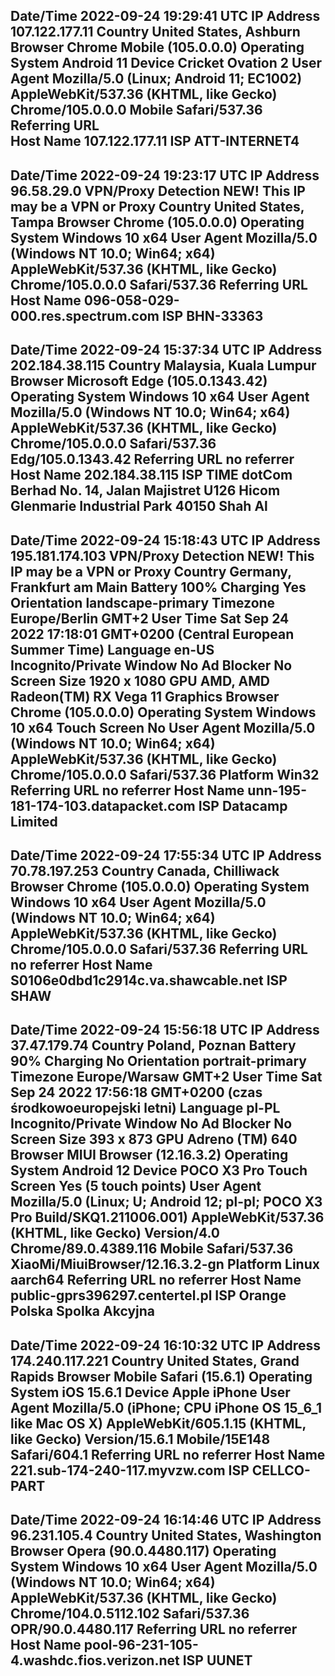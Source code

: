 Date/Time	2022-09-24 19:29:41 UTC
IP Address	107.122.177.11
Country 
United States, Ashburn
Browser	Chrome Mobile (105.0.0.0)
Operating System	Android 11
Device	Cricket Ovation 2
User Agent	Mozilla/5.0 (Linux; Android 11; EC1002) AppleWebKit/537.36 (KHTML, like Gecko) Chrome/105.0.0.0 Mobile Safari/537.36
Referring URL	
Host Name	107.122.177.11
ISP	ATT-INTERNET4
------------------------------------------------------------
Date/Time	2022-09-24 19:23:17 UTC
IP Address	96.58.29.0
VPN/Proxy Detection NEW!	This IP may be a VPN or Proxy
Country 
United States, Tampa
Browser	Chrome (105.0.0.0)
Operating System	Windows 10 x64
User Agent	Mozilla/5.0 (Windows NT 10.0; Win64; x64) AppleWebKit/537.36 (KHTML, like Gecko) Chrome/105.0.0.0 Safari/537.36
Referring URL	
Host Name	096-058-029-000.res.spectrum.com
ISP	BHN-33363
----------------------------------------------------------------
 Date/Time	2022-09-24 15:37:34 UTC
IP Address	202.184.38.115
Country 
Malaysia, Kuala Lumpur
Browser	Microsoft Edge (105.0.1343.42)
Operating System	Windows 10 x64
User Agent	Mozilla/5.0 (Windows NT 10.0; Win64; x64) AppleWebKit/537.36 (KHTML, like Gecko) Chrome/105.0.0.0 Safari/537.36 Edg/105.0.1343.42
Referring URL	no referrer
Host Name	202.184.38.115
ISP	TIME dotCom Berhad No. 14, Jalan Majistret U126 Hicom Glenmarie Industrial Park 40150 Shah Al
----------------------------------------------------------
Date/Time	2022-09-24 15:18:43 UTC
IP Address	195.181.174.103
VPN/Proxy Detection NEW!	This IP may be a VPN or Proxy
Country 
Germany, Frankfurt am Main
Battery	100%
Charging	Yes
Orientation	landscape-primary
Timezone	Europe/Berlin GMT+2
User Time	Sat Sep 24 2022 17:18:01 GMT+0200 (Central European Summer Time)
Language	en-US
Incognito/Private Window	No
Ad Blocker	No
Screen Size	1920 x 1080
GPU	AMD, AMD Radeon(TM) RX Vega 11 Graphics
Browser	Chrome (105.0.0.0)
Operating System	Windows 10 x64
Touch Screen	No
User Agent	Mozilla/5.0 (Windows NT 10.0; Win64; x64) AppleWebKit/537.36 (KHTML, like Gecko) Chrome/105.0.0.0 Safari/537.36
Platform	Win32
Referring URL	no referrer
Host Name	unn-195-181-174-103.datapacket.com
ISP	Datacamp Limited
--------------------------------------------------------------------
Date/Time	2022-09-24 17:55:34 UTC
IP Address	70.78.197.253
Country 
Canada, Chilliwack
Browser	Chrome (105.0.0.0)
Operating System	Windows 10 x64
User Agent	Mozilla/5.0 (Windows NT 10.0; Win64; x64) AppleWebKit/537.36 (KHTML, like Gecko) Chrome/105.0.0.0 Safari/537.36
Referring URL	no referrer
Host Name	S0106e0dbd1c2914c.va.shawcable.net
ISP	SHAW
--------------------------------------------------------------------
Date/Time	2022-09-24 15:56:18 UTC
IP Address	37.47.179.74
Country 
Poland, Poznan
Battery	90%
Charging	No
Orientation	portrait-primary
Timezone	Europe/Warsaw GMT+2
User Time	Sat Sep 24 2022 17:56:18 GMT+0200 (czas środkowoeuropejski letni)
Language	pl-PL
Incognito/Private Window	No
Ad Blocker	No
Screen Size	393 x 873
GPU	Adreno (TM) 640
Browser	MIUI Browser (12.16.3.2)
Operating System	Android 12
Device	POCO X3 Pro
Touch Screen	Yes (5 touch points)
User Agent	Mozilla/5.0 (Linux; U; Android 12; pl-pl; POCO X3 Pro Build/SKQ1.211006.001) AppleWebKit/537.36 (KHTML, like Gecko) Version/4.0 Chrome/89.0.4389.116 Mobile Safari/537.36 XiaoMi/MiuiBrowser/12.16.3.2-gn
Platform	Linux aarch64
Referring URL	no referrer
Host Name	public-gprs396297.centertel.pl
ISP	Orange Polska Spolka Akcyjna
--------------------------------------------------------------------------------
Date/Time	2022-09-24 16:10:32 UTC
IP Address	174.240.117.221
Country 
United States, Grand Rapids
Browser	Mobile Safari (15.6.1)
Operating System	iOS 15.6.1
Device	Apple iPhone
User Agent	Mozilla/5.0 (iPhone; CPU iPhone OS 15_6_1 like Mac OS X) AppleWebKit/605.1.15 (KHTML, like Gecko) Version/15.6.1 Mobile/15E148 Safari/604.1
Referring URL	no referrer
Host Name	221.sub-174-240-117.myvzw.com
ISP	CELLCO-PART
-----------------------------------------------------------------------------------
Date/Time	2022-09-24 16:14:46 UTC
IP Address	96.231.105.4
Country 
United States, Washington
Browser	Opera (90.0.4480.117)
Operating System	Windows 10 x64
User Agent	Mozilla/5.0 (Windows NT 10.0; Win64; x64) AppleWebKit/537.36 (KHTML, like Gecko) Chrome/104.0.5112.102 Safari/537.36 OPR/90.0.4480.117
Referring URL	no referrer
Host Name	pool-96-231-105-4.washdc.fios.verizon.net
ISP	UUNET
--------------------------------------------------------------------------------------
